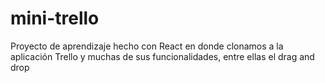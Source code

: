 # mini-trello
Proyecto de aprendizaje hecho con React en donde clonamos a la aplicación Trello y muchas de sus funcionalidades, entre ellas el drag and drop
